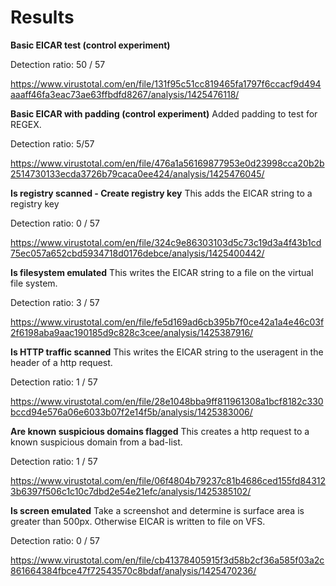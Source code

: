 # Results

**Basic EICAR test (control experiment)**

Detection ratio: 50 / 57 

https://www.virustotal.com/en/file/131f95c51cc819465fa1797f6ccacf9d494aaaff46fa3eac73ae63ffbdfd8267/analysis/1425476118/

**Basic EICAR with padding (control experiment)**
Added padding to test for REGEX.

Detection ratio: 5/57 

https://www.virustotal.com/en/file/476a1a56169877953e0d23998cca20b2b2514730133ecda3726b79caca0ee424/analysis/1425476045/

**Is registry scanned - Create registry key**
This adds the EICAR string to a registry key

Detection ratio: 0 / 57 

https://www.virustotal.com/en/file/324c9e86303103d5c73c19d3a4f43b1cd75ec057a652cbd5934718d0176debce/analysis/1425400442/

**Is filesystem emulated**
This writes the EICAR string to a file on the virtual file system.

Detection ratio: 3 / 57 

https://www.virustotal.com/en/file/fe5d169ad6cb395b7f0ce42a1a4e46c03f2f6198aba9aac190185d9c828c3cee/analysis/1425387916/

**Is HTTP traffic scanned**
This writes the EICAR string to the useragent in the header of a http request.

Detection ratio: 1 / 57

https://www.virustotal.com/en/file/28e1048bba9ff811961308a1bcf8182c330bccd94e576a06e6033b07f2e14f5b/analysis/1425383006/

**Are known suspicious domains flagged**
This creates a http request to a known suspicious domain from a bad-list.

Detection ratio: 1 / 57

https://www.virustotal.com/en/file/06f4804b79237c81b4686ced155fd843123b6397f506c1c10c7dbd2e54e21efc/analysis/1425385102/

**Is screen emulated**
Take a screenshot and determine is surface area is greater than 500px. Otherwise EICAR is written to file on VFS.

Detection ratio: 0 / 57

https://www.virustotal.com/en/file/cb41378405915f3d58b2cf36a585f03a2c861664384fbce47f72543570c8bdaf/analysis/1425470236/

